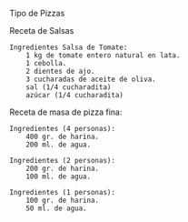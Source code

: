Tipo de Pizzas

Receta de Salsas

	Ingredientes Salsa de Tomate:
		1 kg de tomate entero natural en lata.
		1 cebolla.
		2 dientes de ajo.
		3 cucharadas de aceite de oliva.
		sal (1/4 cucharadita)
		azúcar (1/4 cucharadita)	
	
Receta de masa de pizza fina:

	Ingredientes (4 personas):
		400 gr. de harina.
		200 ml. de agua.

	Ingredientes (2 personas):
		200 gr. de harina.
		100 ml. de agua.
		
	Ingredientes (1 personas):
		100 gr. de harina.
		50 ml. de agua.	
